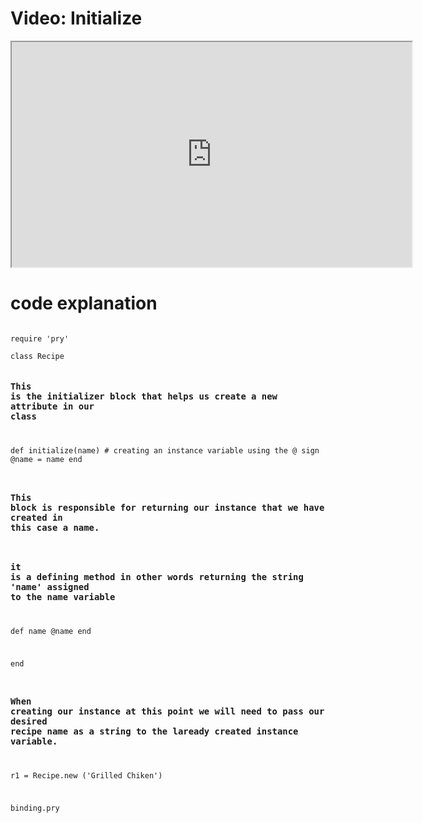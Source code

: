 # Video: Initialize

<iframe src="https://player.vimeo.com/video/593988861/?title=0&byline=0&portrait=0" width="640" height="360" allowfullscreen="allowfullscreen" allow="autoplay; fullscreen; picture-in-picture"></iframe>

# code explanation

<code>
require 'pry'
</code>

<code>
class Recipe

### This is the initializer block that helps us create a new attribute in our class


  def initialize(name)
    # creating an instance variable using the @ sign
    @name = name
  end

### This block is responsible for returning our instance that we have created in this case a name.

### it is a defining method in other words returning the string 'name' assigned to the name variable

  def name
    @name
  end

end

### When creating our instance at this point we will need to pass our desired recipe name as a string to the laready created instance variable.

r1 = Recipe.new ('Grilled Chiken')

binding.pry

</code>
